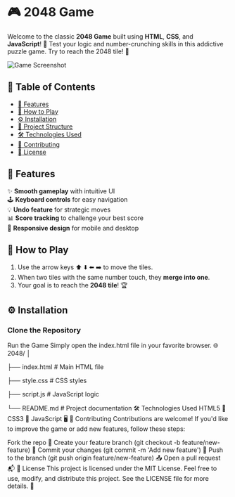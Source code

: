 # 🎮 2048 Game

Welcome to the classic **2048 Game** built using **HTML**, **CSS**, and **JavaScript**! 🚀 Test your logic and number-crunching skills in this addictive puzzle game. Try to reach the 2048 tile! 🎯

![Game Screenshot](path/to/screenshot.png)

## 📝 Table of Contents
- [🌟 Features](#-features)
- [🚀 How to Play](#-how-to-play)
- [⚙️ Installation](#-installation)
- [📁 Project Structure](#-project-structure)
- [🛠 Technologies Used](#-technologies-used)
- [🤝 Contributing](#-contributing)
- [📄 License](#-license)

## 🌟 Features
✨ **Smooth gameplay** with intuitive UI  
🕹 **Keyboard controls** for easy navigation  
💡 **Undo feature** for strategic moves  
📊 **Score tracking** to challenge your best score  
📱 **Responsive design** for mobile and desktop  

## 🚀 How to Play
1. Use the arrow keys ⬆️ ⬇️ ⬅️ ➡️ to move the tiles.
2. When two tiles with the same number touch, they **merge into one**.
3. Your goal is to reach the **2048 tile**! 🏆

## ⚙️ Installation

### Clone the Repository

Run the Game
Simply open the index.html file in your favorite browser. 🌐
2048/
│

├── index.html     # Main HTML file

├── style.css      # CSS styles

├── script.js      # JavaScript logic

└── README.md      # Project documentation
🛠 Technologies Used
HTML5 📄
CSS3 🎨
JavaScript 🖥️
🤝 Contributing
Contributions are welcome! If you'd like to improve the game or add new features, follow these steps:

Fork the repo 🍴
Create your feature branch (git checkout -b feature/new-feature) 🚧
Commit your changes (git commit -m 'Add new feature') 📝
Push to the branch (git push origin feature/new-feature) 📤
Open a pull request 📬
📄 License
This project is licensed under the MIT License. Feel free to use, modify, and distribute this project.
See the LICENSE file for more details. 📝
